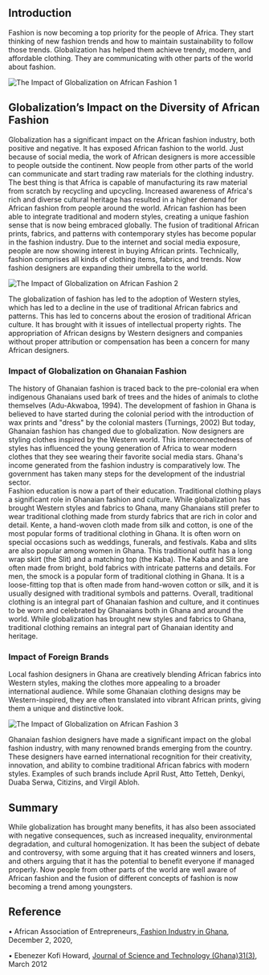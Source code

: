 ## Introduction

Fashion is now becoming a top priority for the people of Africa. They start thinking of new fashion trends and how to maintain sustainability to follow those trends. Globalization has helped them achieve trendy, modern, and affordable clothing. They are communicating with other parts of the world about fashion.

![The Impact of Globalization on African Fashion 1](https://iili.io/HS8fkPV.jpg)

## Globalization’s Impact on the Diversity of African Fashion

Globalization has a significant impact on the African fashion industry, both positive and negative. It has exposed African fashion to the world. Just because of social media, the work of African designers is more accessible to people outside the continent. Now people from other parts of the world can communicate and start trading raw materials for the clothing industry. The best thing is that Africa is capable of manufacturing its raw material from scratch by recycling and upcycling. Increased awareness of Africa's rich and diverse cultural heritage has resulted in a higher demand for African fashion from people around the world. African fashion has been able to integrate traditional and modern styles, creating a unique fashion sense that is now being embraced globally. The fusion of traditional African prints, fabrics, and patterns with contemporary styles has become popular in the fashion industry. Due to the internet and social media exposure, people are now showing interest in buying African prints. Technically, fashion comprises all kinds of clothing items, fabrics, and trends. Now fashion designers are expanding their umbrella to the world.

![The Impact of Globalization on African Fashion 2](https://iili.io/HS8qEzJ.jpg)

The globalization of fashion has led to the adoption of Western styles, which has led to a decline in the use of traditional African fabrics and patterns. This has led to concerns about the erosion of traditional African culture. It has brought with it issues of intellectual property rights. The appropriation of African designs by Western designers and companies without proper attribution or compensation has been a concern for many African designers.

### Impact of Globalization on Ghanaian Fashion

The history of Ghanaian fashion is traced back to the pre-colonial era when indigenous Ghanaians used bark of trees and the hides of animals to clothe themselves (Adu-Akwaboa, 1994). The development of fashion in Ghana is believed to have started during the colonial period with the introduction of wax prints and "dress" by the colonial masters (Turnings, 2002) But today, Ghanaian fashion has changed due to globalization. Now designers are styling clothes inspired by the Western world. This interconnectedness of styles has influenced the young generation of Africa to wear modern clothes that they see wearing their favorite social media stars. Ghana's income generated from the fashion industry is comparatively low. The government has taken many steps for the development of the industrial sector.  
Fashion education is now a part of their education. Traditional clothing plays a significant role in Ghanaian fashion and culture. While globalization has brought Western styles and fabrics to Ghana, many Ghanaians still prefer to wear traditional clothing made from sturdy fabrics that are rich in color and detail. Kente, a hand-woven cloth made from silk and cotton, is one of the most popular forms of traditional clothing in Ghana. It is often worn on special occasions such as weddings, funerals, and festivals. Kaba and slits are also popular among women in Ghana. This traditional outfit has a long wrap skirt (the Slit) and a matching top (the Kaba). The Kaba and Slit are often made from bright, bold fabrics with intricate patterns and details. For men, the smock is a popular form of traditional clothing in Ghana. It is a loose-fitting top that is often made from hand-woven cotton or silk, and it is usually designed with traditional symbols and patterns.
Overall, traditional clothing is an integral part of Ghanaian fashion and culture, and it continues to be worn and celebrated by Ghanaians both in Ghana and around the world. While globalization has brought new styles and fabrics to Ghana, traditional clothing remains an integral part of Ghanaian identity and heritage.

### Impact of Foreign Brands

Local fashion designers in Ghana are creatively blending African fabrics into Western styles, making the clothes more appealing to a broader international audience. While some Ghanaian clothing designs may be Western-inspired, they are often translated into vibrant African prints, giving them a unique and distinctive look.

![The Impact of Globalization on African Fashion 3](https://iili.io/HSvWVob.jpg)

Ghanaian fashion designers have made a significant impact on the global fashion industry, with many renowned brands emerging from the country. These designers have earned international recognition for their creativity, innovation, and ability to combine traditional African fabrics with modern styles. Examples of such brands include April Rust, Atto Tetteh, Denkyi, Duaba Serwa, Citizins, and Virgil Abloh.

## Summary

While globalization has brought many benefits, it has also been associated with negative consequences, such as
increased inequality, environmental degradation, and cultural homogenization. It has been the subject of debate and controversy, with some arguing that it has created winners and losers, and others arguing that it has the potential to benefit everyone if managed properly. Now people from other parts of the world are well aware of African fashion and the fusion of different concepts of fashion is now becoming a trend among youngsters.

## Reference

• African Association of Entrepreneurs,[ Fashion Industry in Ghana](https://aaeafrica.org/ghana/fashion-industry-in-ghana/), December 2, 2020,

• Ebenezer Kofi Howard, [Journal of Science and Technology (Ghana)31(3)](https://www.researchgate.net/publication/272338406_Globalization_of_the_Fashion_Industry_and_Its_Effects_on_Ghanaian_Independent_Fashion_Designers), March 2012
